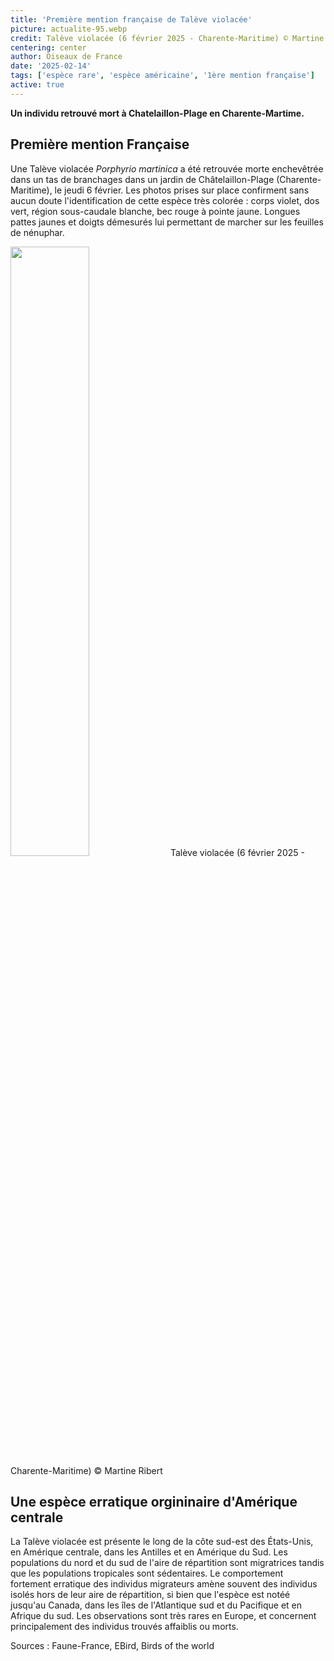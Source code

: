 ```yaml
---
title: 'Première mention française de Talève violacée'
picture: actualite-95.webp
credit: Talève violacée (6 février 2025 - Charente-Maritime) © Martine Ribert
centering: center
author: Oiseaux de France
date: '2025-02-14'
tags: ['espèce rare', 'espèce américaine', '1ère mention française']
active: true
---
```


**Un individu retrouvé mort à Chatelaillon-Plage en Charente-Martime.**

## Première mention Française 
Une Talève violacée *Porphyrio martinica* a été retrouvée morte enchevêtrée dans un tas de branchages dans un jardin de Châtelaillon-Plage (Charente-Maritime), le jeudi 6 février. Les photos prises sur place confirment sans aucun doute l'identification de cette espèce très colorée : corps violet, dos vert, région sous-caudale blanche, bec rouge à pointe jaune. Longues pattes jaunes et doigts démesurés lui permettant de marcher sur les feuilles de nénuphar.

<img class="InformativePagePicture" style="width: 50%" src="/news/actualite-95-taleve-violacée.webp"/>
<span class="InformativePagePictureLegend">Talève violacée (6 février 2025 - Charente-Maritime) © Martine Ribert</span>

## Une espèce erratique orgininaire d'Amérique centrale 
La Talève violacée est présente le long de la côte sud-est des États-Unis, en Amérique centrale, dans les Antilles et en Amérique du Sud. Les populations du nord et du sud de l'aire de répartition sont migratrices tandis que les populations tropicales sont sédentaires. Le comportement fortement erratique des individus migrateurs amène souvent des individus isolés hors de leur aire de répartition, si bien que l'espèce est notéé jusqu'au Canada, dans les îles de l'Atlantique sud et du Pacifique et en Afrique du sud. Les observations sont très rares en Europe, et concernent principalement des individus trouvés affaiblis ou morts.

Sources : Faune-France, EBird, Birds of the world
